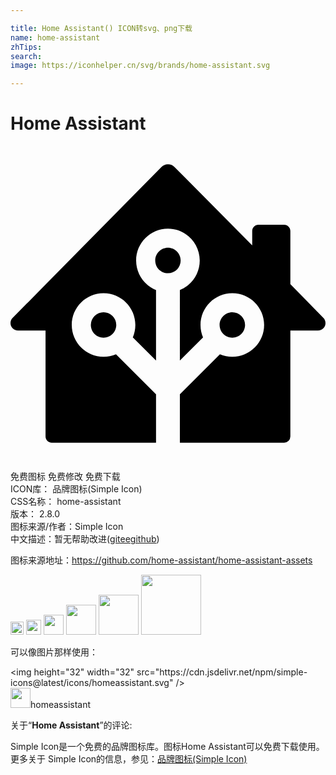 ```yaml
---

title: Home Assistant() ICON转svg、png下载
name: home-assistant
zhTips: 
search: 
image: https://iconhelper.cn/svg/brands/home-assistant.svg

---
```


# Home Assistant  <small style="font-size: 60%;font-weight: 100"></small>

<div id="svg" class="svg-wrap">
<svg role="img" xmlns="http://www.w3.org/2000/svg" viewBox="0 0 24 24"><title>Home Assistant icon</title><path d="M11.9922 1.3945a.7041.7041 0 00-.498.211L.1621 13.0977A.5634.5634 0 000 13.494a.567.567 0 00.5664.5664H2.67v8.0743c0 .2603.2104.4707.4707.4707h7.9473v-3.6836L8.037 15.8672a2.42 2.42 0 01-.9473.1933c-1.3379 0-2.4218-1.0868-2.4218-2.4257 0-1.339 1.084-2.4239 2.4218-2.4239 1.338 0 2.422 1.085 2.422 2.4239 0 .3359-.068.6563-.1915.9472l1.7676 1.7676v-5.375C10.2 10.615 9.5723 9.744 9.5723 8.7266c0-1.339 1.0859-2.4258 2.4238-2.4258 1.338 0 2.4219 1.0868 2.4219 2.4258 0 1.0174-.6259 1.8884-1.5137 2.248v5.375l1.7656-1.7676a2.4205 2.4205 0 01-.1914-.9472c0-1.339 1.086-2.4239 2.4238-2.4239 1.338 0 2.422 1.085 2.422 2.4239 0 1.3389-1.084 2.4257-2.422 2.4257a2.42 2.42 0 01-.9472-.1933l-3.0508 3.0547v3.6836h7.9473a.4702.4702 0 00.4707-.4707v-8.0743h2.1113a.5686.5686 0 00.3965-.162c.2233-.2185.2262-.5775.0078-.8008l-2.5156-2.5723V6.4707c0-.2603-.2104-.4727-.4707-.4727h-1.9649c-.2603 0-.4707.2124-.4707.4727v1.1035L12.5 1.6035a.7056.7056 0 00-.5078-.209zm.0039 6.3614c-.5352 0-.9688.4351-.9688.9707 0 .5355.4336.9687.9688.9687a.9683.9683 0 00.9687-.9687c0-.5356-.4335-.9707-.9687-.9707zM7.0898 12.666a.9683.9683 0 00-.9687.9688c0 .5355.4336.9707.9687.9707.5352 0 .9688-.4352.9688-.9707a.9683.9683 0 00-.9688-.9688zm9.8125 0c-.5351 0-.9707.4332-.9707.9688 0 .5355.4356.9707.9707.9707.5352 0 .9688-.4352.9688-.9707a.9683.9683 0 00-.9688-.9688Z"/></svg>
</div>
<detail full-name='home-assistant'></detail>

<div class="detail-page">
<p>
<span><span class="badge-success badge">免费图标</span> <span class="badge-success badge">免费修改</span>  <span class="badge-success badge">免费下载</span> </span>
<br/>
<span>
ICON库：
<span class="badge-secondary badge">品牌图标(Simple Icon)</span> 
</span>
<br/>
<span>
CSS名称：
<span class="badge-secondary badge">home-assistant</span> 
</span>

<br/>
<span>
版本：
<span class="badge-secondary badge">2.8.0</span> 
</span>
<br/>
<span>图标来源/作者：<span class="badge-light badge">Simple Icon</span></span> 
<br/>
<span class="zh-detail">中文描述：暂无<span class="help-link"><span>帮助改进</span>(<a href="https://gitee.com/liuwave/icon-helper/edit/master/json/brands/home-assistant.json" target="_blank" rel="noopener noreferrer">gitee</a><a href="https://github.com/liuwave/icon-helper/edit/master/json/brands/home-assistant.json" target="_blank" rel="noopener noreferrer">github</a></span>)</span><br/>
</p>
</div><div class="description description alert alert-light"><p>图标来源地址：<a href="https://github.com/home-assistant/home-assistant-assets" target="_blank" rel="noopener noreferrer">https://github.com/home-assistant/home-assistant-assets</a></p></div>
<div class="alert alert-dark">
<img height="21" width="21" src="https://cdn.jsdelivr.net/npm/simple-icons@latest/icons/homeassistant.svg" />
<img height="24" width="24" src="https://cdn.jsdelivr.net/npm/simple-icons@latest/icons/homeassistant.svg" />
<img height="32" width="32" src="https://cdn.jsdelivr.net/npm/simple-icons@latest/icons/homeassistant.svg" />
<img height="48" width="48" src="https://cdn.jsdelivr.net/npm/simple-icons@latest/icons/homeassistant.svg" />
<img height="64" width="64" src="https://cdn.jsdelivr.net/npm/simple-icons@latest/icons/homeassistant.svg" />
<img height="96" width="96" src="https://cdn.jsdelivr.net/npm/simple-icons@latest/icons/homeassistant.svg" />

</div>
<div>
  <p>可以像图片那样使用：    
  </p>
  <div class="alert alert-primary" style="font-size: 14px">
    &lt;img height="32" width="32" src="https://cdn.jsdelivr.net/npm/simple-icons@latest/icons/homeassistant.svg" /&gt;
    <copy-btn content='<img height="32" width="32" src="https://cdn.jsdelivr.net/npm/simple-icons@latest/icons/homeassistant.svg" />'></copy-btn>
  </div>
  <div class="alert alert-secondary">
    <img height="32" width="32" src="https://cdn.jsdelivr.net/npm/simple-icons@latest/icons/homeassistant.svg" />homeassistant
    <copy-btn content="homeassistant" btn-title="复制图标名称"></copy-btn>
  </div>
</div>
<div class="icon-detail__container">
<p>关于“<b>Home Assistant</b>”的评论:</p>
</div>
<Vssue title="关于“Home Assistant”的评论" />
<div><p>Simple Icon是一个免费的品牌图标库。图标Home Assistant可以免费下载使用。更多关于  Simple Icon的信息，参见：<a target="_blank" href="https://iconhelper.cn/brands.html">品牌图标(Simple Icon)</a>
</p></div>
